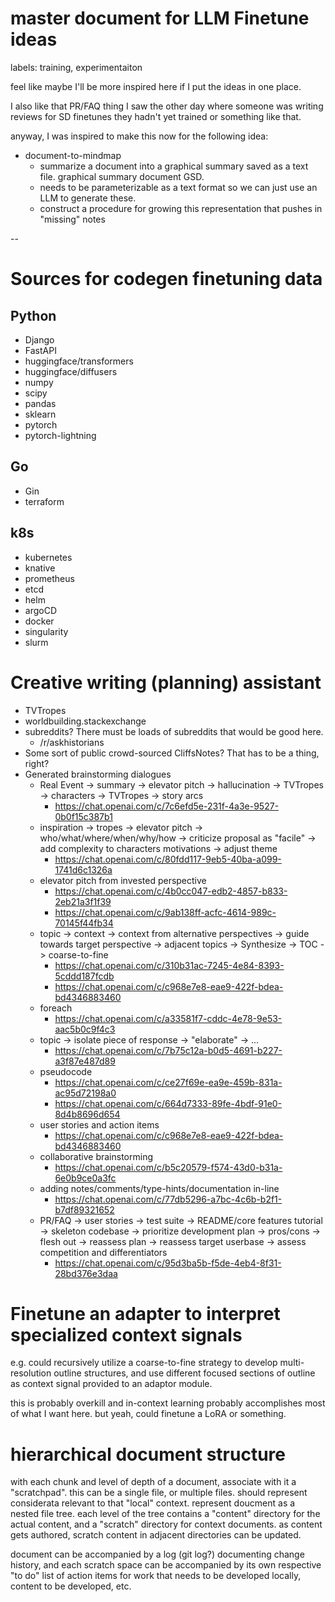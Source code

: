 # master document for LLM Finetune ideas

labels: training, experimentaiton

feel like maybe I'll be more inspired here if I put the ideas in one place. 

I also like that PR/FAQ thing I saw the other day where someone was writing reviews for SD finetunes they hadn't yet trained or something like that.

anyway, I was inspired to make this now for the following idea:

* document-to-mindmap
  * summarize a document into a graphical summary saved as a text file. graphical summary document GSD.
  * needs to be parameterizable as a text format so we can just use an LLM to generate these.
  * construct a procedure for growing this representation that pushes in "missing" notes 

--

# Sources for codegen finetuning data

## Python

* Django
* FastAPI
* huggingface/transformers
* huggingface/diffusers
* numpy
* scipy
* pandas
* sklearn
* pytorch
* pytorch-lightning

## Go

* Gin
* terraform

## k8s

* kubernetes
* knative
* prometheus
* etcd
* helm
* argoCD
* docker
* singularity
* slurm

# Creative writing (planning) assistant

* TVTropes
* worldbuilding.stackexchange
* subreddits? There must be loads of subreddits that would be good here.
  * /r/askhistorians
* Some sort of public crowd-sourced CliffsNotes? That has to be a thing, right?
* Generated brainstorming dialogues
  * Real Event -> summary -> elevator pitch -> hallucination -> TVTropes -> characters -> TVTropes -> story arcs
    * https://chat.openai.com/c/7c6efd5e-231f-4a3e-9527-0b0f15c387b1
  * inspiration -> tropes -> elevator pitch -> who/what/where/when/why/how -> criticize proposal as "facile" -> add complexity to characters motivations -> adjust theme
    * https://chat.openai.com/c/80fdd117-9eb5-40ba-a099-1741d6c1326a  
  * elevator pitch from invested perspective
    * https://chat.openai.com/c/4b0cc047-edb2-4857-b833-2eb21a3f1f39
    * https://chat.openai.com/c/9ab138ff-acfc-4614-989c-70145f44fb34
  * topic -> context -> context from alternative perspectives -> guide towards target perspective -> adjacent topics -> Synthesize -> TOC -> coarse-to-fine
    * https://chat.openai.com/c/310b31ac-7245-4e84-8393-5cddd187fcdb
    * https://chat.openai.com/c/c968e7e8-eae9-422f-bdea-bd4346883460
  * foreach
    * https://chat.openai.com/c/a33581f7-cddc-4e78-9e53-aac5b0c9f4c3
  * topic -> isolate piece of response -> "elaborate" -> ...
    * https://chat.openai.com/c/7b75c12a-b0d5-4691-b227-a3f87e487d89
  * pseudocode
    * https://chat.openai.com/c/ce27f69e-ea9e-459b-831a-ac95d72198a0
    * https://chat.openai.com/c/664d7333-89fe-4bdf-91e0-8d4b8696d654
  * user stories and action items
    * https://chat.openai.com/c/c968e7e8-eae9-422f-bdea-bd4346883460
  * collaborative brainstorming
    * https://chat.openai.com/c/b5c20579-f574-43d0-b31a-6e0b9ce0a3fc
  * adding notes/comments/type-hints/documentation in-line
    * https://chat.openai.com/c/77db5296-a7bc-4c6b-b2f1-b7df89321652
  * PR/FAQ -> user stories -> test suite -> README/core features tutorial -> skeleton codebase -> prioritize development plan -> pros/cons -> flesh out -> reassess plan -> reassess target userbase -> assess competition and differentiators
    * https://chat.openai.com/c/95d3ba5b-f5de-4eb4-8f31-28bd376e3daa

# Finetune an adapter to interpret specialized context signals

e.g. could recursively utilize a coarse-to-fine strategy to develop multi-resolution outline structures, and use different focused sections of outline as context signal provided to an adaptor module.

this is probably overkill and in-context learning probably accomplishes most of what I want here. but yeah, could finetune a LoRA or something.


# hierarchical document structure

with each chunk and level of depth of a document, associate with it a "scratchpad". this can be a single file, or multiple files. should represent considerata relevant to that "local" context. represent doucment as a nested file tree. each level of the tree contains a "content" directory for the actual content, and a "scratch" directory for context documents. as content gets authored, scratch content in adjacent directories can be updated.

document can be accompanied by a log (git log?) documenting change history, and each scratch space can be accompanied by its own respective "to do" list of action items for work that needs to be developed locally, content to be developed, etc.
